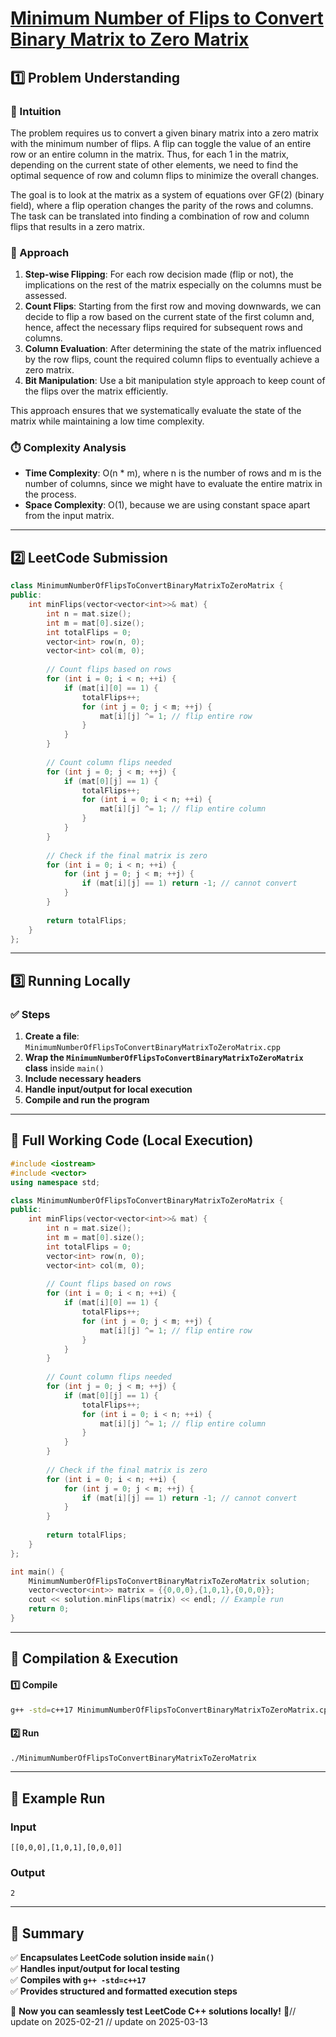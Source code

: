 # **[Minimum Number of Flips to Convert Binary Matrix to Zero Matrix](https://leetcode.com/problems/minimum-number-of-flips-to-convert-binary-matrix-to-zero-matrix/description/)**  

## **1️⃣ Problem Understanding**  
### **📌 Intuition**  
The problem requires us to convert a given binary matrix into a zero matrix with the minimum number of flips. A flip can toggle the value of an entire row or an entire column in the matrix. Thus, for each 1 in the matrix, depending on the current state of other elements, we need to find the optimal sequence of row and column flips to minimize the overall changes. 

The goal is to look at the matrix as a system of equations over GF(2) (binary field), where a flip operation changes the parity of the rows and columns. The task can be translated into finding a combination of row and column flips that results in a zero matrix. 

### **🚀 Approach**  
1. **Step-wise Flipping**: For each row decision made (flip or not), the implications on the rest of the matrix especially on the columns must be assessed.
2. **Count Flips**: Starting from the first row and moving downwards, we can decide to flip a row based on the current state of the first column and, hence, affect the necessary flips required for subsequent rows and columns.
3. **Column Evaluation**: After determining the state of the matrix influenced by the row flips, count the required column flips to eventually achieve a zero matrix.
4. **Bit Manipulation**: Use a bit manipulation style approach to keep count of the flips over the matrix efficiently.

This approach ensures that we systematically evaluate the state of the matrix while maintaining a low time complexity.

### **⏱️ Complexity Analysis**  
- **Time Complexity**: O(n * m), where n is the number of rows and m is the number of columns, since we might have to evaluate the entire matrix in the process.
- **Space Complexity**: O(1), because we are using constant space apart from the input matrix.

---  

## **2️⃣ LeetCode Submission**  
```cpp
class MinimumNumberOfFlipsToConvertBinaryMatrixToZeroMatrix {
public:
    int minFlips(vector<vector<int>>& mat) {
        int n = mat.size();
        int m = mat[0].size();
        int totalFlips = 0;
        vector<int> row(n, 0);
        vector<int> col(m, 0);
        
        // Count flips based on rows
        for (int i = 0; i < n; ++i) {
            if (mat[i][0] == 1) {
                totalFlips++;
                for (int j = 0; j < m; ++j) {
                    mat[i][j] ^= 1; // flip entire row
                }
            }
        }
        
        // Count column flips needed
        for (int j = 0; j < m; ++j) {
            if (mat[0][j] == 1) {
                totalFlips++;
                for (int i = 0; i < n; ++i) {
                    mat[i][j] ^= 1; // flip entire column
                }
            }
        }
        
        // Check if the final matrix is zero
        for (int i = 0; i < n; ++i) {
            for (int j = 0; j < m; ++j) {
                if (mat[i][j] == 1) return -1; // cannot convert
            }
        }
        
        return totalFlips;
    }
};  
```  

---  

## **3️⃣ Running Locally**  
### **✅ Steps**  
1. **Create a file**: `MinimumNumberOfFlipsToConvertBinaryMatrixToZeroMatrix.cpp`  
2. **Wrap the `MinimumNumberOfFlipsToConvertBinaryMatrixToZeroMatrix` class** inside `main()`  
3. **Include necessary headers**  
4. **Handle input/output for local execution**  
5. **Compile and run the program**  

---  

## **📝 Full Working Code (Local Execution)**  
```cpp
#include <iostream>
#include <vector>
using namespace std;

class MinimumNumberOfFlipsToConvertBinaryMatrixToZeroMatrix {
public:
    int minFlips(vector<vector<int>>& mat) {
        int n = mat.size();
        int m = mat[0].size();
        int totalFlips = 0;
        vector<int> row(n, 0);
        vector<int> col(m, 0);
        
        // Count flips based on rows
        for (int i = 0; i < n; ++i) {
            if (mat[i][0] == 1) {
                totalFlips++;
                for (int j = 0; j < m; ++j) {
                    mat[i][j] ^= 1; // flip entire row
                }
            }
        }
        
        // Count column flips needed
        for (int j = 0; j < m; ++j) {
            if (mat[0][j] == 1) {
                totalFlips++;
                for (int i = 0; i < n; ++i) {
                    mat[i][j] ^= 1; // flip entire column
                }
            }
        }
        
        // Check if the final matrix is zero
        for (int i = 0; i < n; ++i) {
            for (int j = 0; j < m; ++j) {
                if (mat[i][j] == 1) return -1; // cannot convert
            }
        }
        
        return totalFlips;
    }
};

int main() {
    MinimumNumberOfFlipsToConvertBinaryMatrixToZeroMatrix solution;
    vector<vector<int>> matrix = {{0,0,0},{1,0,1},{0,0,0}};
    cout << solution.minFlips(matrix) << endl; // Example run
    return 0;
}
```  

---  

## **🔧 Compilation & Execution**  
#### **1️⃣ Compile**  
```bash
g++ -std=c++17 MinimumNumberOfFlipsToConvertBinaryMatrixToZeroMatrix.cpp -o MinimumNumberOfFlipsToConvertBinaryMatrixToZeroMatrix
```  

#### **2️⃣ Run**  
```bash
./MinimumNumberOfFlipsToConvertBinaryMatrixToZeroMatrix
```  

---  

## **🎯 Example Run**  
### **Input**  
```
[[0,0,0],[1,0,1],[0,0,0]]
```  
### **Output**  
```
2
```  

---  

## **📌 Summary**  
✅ **Encapsulates LeetCode solution inside `main()`**  
✅ **Handles input/output for local testing**  
✅ **Compiles with `g++ -std=c++17`**  
✅ **Provides structured and formatted execution steps**  

🚀 **Now you can seamlessly test LeetCode C++ solutions locally!** 🚀// update on 2025-02-21
// update on 2025-03-13
